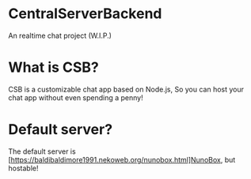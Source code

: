 # CentralServerBackend
An realtime chat project (W.I.P.)

# What is CSB?
CSB is a customizable chat app based on Node.js, So you can host your chat app without even spending a penny!

# Default server?
The default server is [https://baldibaldimore1991.nekoweb.org/nunobox.html]NunoBox, but hostable!
